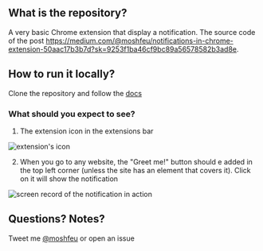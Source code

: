 ## What is the repository?

A very basic Chrome extension that display a notification.
The source code of the post https://medium.com/@moshfeu/notifications-in-chrome-extension-50aac17b3b7d?sk=9253f1ba46cf9bc89a56578582b3ad8e.


## How to run it locally?

Clone the repository and follow the [docs](https://developer.chrome.com/extensions/getstarted)

### What should you expect to see?

1. The extension icon in the extensions bar

<img src="https://user-images.githubusercontent.com/3723951/81202899-e9b24c80-8fcf-11ea-8ae2-7bfe9c09698a.png" alt="extension's icon" />

2. When you go to any website, the "Greet me!" button should e added in the top left corner (unless the site has an element that covers it).
Click on it will show the notification

<img src="https://user-images.githubusercontent.com/3723951/81202695-a3f58400-8fcf-11ea-9a21-1c568808b07b.gif" alt="screen record of the notification in action" />

## Questions? Notes?

Tweet me [@moshfeu](https://twitter.com/moshfeu) or open an issue
